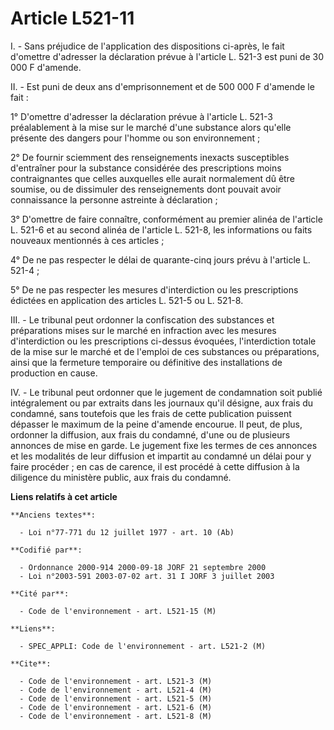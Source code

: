 # Article L521-11

I. - Sans préjudice de l'application des dispositions ci-après, le fait d'omettre d'adresser la déclaration prévue à
l'article L. 521-3 est puni de 30 000 F d'amende.

II. - Est puni de deux ans d'emprisonnement et de 500 000 F d'amende le fait :

1° D'omettre d'adresser la déclaration prévue à l'article L. 521-3 préalablement à la mise sur le marché d'une substance
alors qu'elle présente des dangers pour l'homme ou son environnement ;

2° De fournir sciemment des renseignements inexacts susceptibles d'entraîner pour la substance considérée des prescriptions
moins contraignantes que celles auxquelles elle aurait normalement dû être soumise, ou de dissimuler des renseignements dont
pouvait avoir connaissance la personne astreinte à déclaration ;

3° D'omettre de faire connaître, conformément au premier alinéa de l'article L. 521-6 et au second alinéa de l'article L.
521-8, les informations ou faits nouveaux mentionnés à ces articles ;

4° De ne pas respecter le délai de quarante-cinq jours prévu à l'article L. 521-4 ;

5° De ne pas respecter les mesures d'interdiction ou les prescriptions édictées en application des articles L. 521-5 ou L.
521-8.

III. - Le tribunal peut ordonner la confiscation des substances et préparations mises sur le marché en infraction avec les
mesures d'interdiction ou les prescriptions ci-dessus évoquées, l'interdiction totale de la mise sur le marché et de l'emploi
de ces substances ou préparations, ainsi que la fermeture temporaire ou définitive des installations de production en cause.

IV. - Le tribunal peut ordonner que le jugement de condamnation soit publié intégralement ou par extraits dans les journaux
qu'il désigne, aux frais du condamné, sans toutefois que les frais de cette publication puissent dépasser le maximum de la
peine d'amende encourue. Il peut, de plus, ordonner la diffusion, aux frais du condamné, d'une ou de plusieurs annonces de
mise en garde. Le jugement fixe les termes de ces annonces et les modalités de leur diffusion et impartit au condamné un
délai pour y faire procéder ; en cas de carence, il est procédé à cette diffusion à la diligence du ministère public, aux
frais du condamné.

**Liens relatifs à cet article**

	**Anciens textes**:

	  - Loi n°77-771 du 12 juillet 1977 - art. 10 (Ab)

	**Codifié par**:

	  - Ordonnance 2000-914 2000-09-18 JORF 21 septembre 2000
	  - Loi n°2003-591 2003-07-02 art. 31 I JORF 3 juillet 2003

	**Cité par**:

	  - Code de l'environnement - art. L521-15 (M)

	**Liens**:

	  - SPEC_APPLI: Code de l'environnement - art. L521-2 (M)

	**Cite**:

	  - Code de l'environnement - art. L521-3 (M)
	  - Code de l'environnement - art. L521-4 (M)
	  - Code de l'environnement - art. L521-5 (M)
	  - Code de l'environnement - art. L521-6 (M)
	  - Code de l'environnement - art. L521-8 (M)
